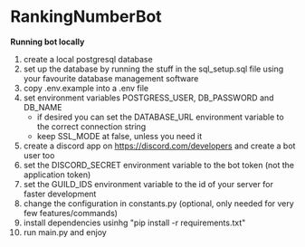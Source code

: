 # RankingNumberBot

**Running bot locally**
1. create a local postgresql database
2. set up the database by running the stuff in the sql_setup.sql file using your favourite database management software
3. copy .env.example into a .env file
4. set environment variables POSTGRESS_USER, DB_PASSWORD and DB_NAME
   - if desired you can set the DATABASE_URL environment variable to the correct connection string
   - keep SSL_MODE at false, unless you need it
5. create a discord app on https://discord.com/developers and create a bot user too
6. set the DISCORD_SECRET environment variable to the bot token (not the application token)
7. set the GUILD_IDS environment variable to the id of your server for faster development
8. change the configuration in constants.py (optional, only needed for very few features/commands)
9. install dependencies usinhg "pip install -r requirements.txt"
10. run main.py and enjoy
